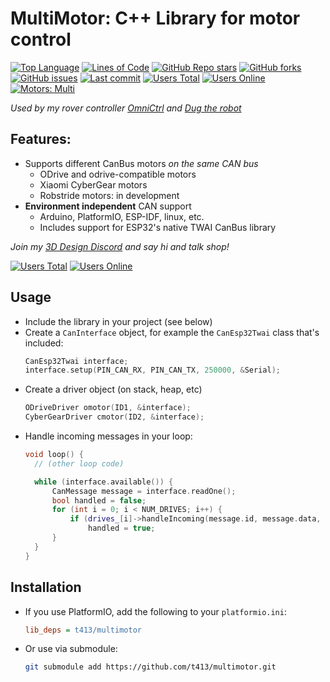 # MultiMotor: C++ Library for motor control

[![Top Language](https://img.shields.io/github/languages/top/t413/multimotor?style=flat-square)](https://github.com/t413/multimotor)
[![Lines of Code](https://tokei.rs/b1/github/t413/multimotor?style=flat-square)](https://github.com/t413/multimotor/graphs/code-frequency)
[![GitHub Repo stars](https://img.shields.io/github/stars/t413/multimotor?style=flat-square)](https://github.com/t413/multimotor/stargazers)
[![GitHub forks](https://img.shields.io/github/forks/t413/multimotor?style=flat-square)](https://github.com/t413/multimotor/network/members)
[![GitHub issues](https://img.shields.io/github/issues/t413/multimotor?style=flat-square)](https://github.com/t413/multimotor/issues)
[![Last commit](https://img.shields.io/github/last-commit/t413/multimotor?style=flat-square)](https://github.com/t413/multimotor/commits/main)
[![Users Total](https://img.shields.io/badge/dynamic/json?url=https%3A%2F%2Fdiscord.com%2Fapi%2Finvites%2FDqJNftD7Hw%3Fwith_counts%3Dtrue&query=%24.approximate_member_count&logo=discord&logoColor=white&label=Users&color=5865F2&style=flat-square)](https://3d.t413.com/go/discord?ref=gh-omni)
[![Users Online](https://img.shields.io/badge/dynamic/json?url=https%3A%2F%2Fdiscord.com%2Fapi%2Finvites%2FDqJNftD7Hw%3Fwith_counts%3Dtrue&query=%24.approximate_presence_count&label=Online&color=5865F2&style=flat-square)](https://3d.t413.com/go/discord?ref=gh-omni)
[![Motors: Multi](https://img.shields.io/badge/Motors-Multi-yellow?style=flat-square)](#)

_Used by my rover controller [OmniCtrl](https://t413.com/go/omnictrl?ref=multimotor) and [Dug the robot](https://t413.com/go/dug-mw?ref=multimotor)_

## Features:

- Supports different CanBus motors _on the same CAN bus_
  * ODrive and odrive-compatible motors
  * Xiaomi CyberGear motors
  * Robstride motors: in development
- **Environment independent** CAN support
  * Arduino, PlatformIO, ESP-IDF, linux, etc.
  * Includes support for ESP32's native TWAI CanBus library


_Join my [3D Design Discord](https://3d.t413.com/go/discord?ref=gh-omni) and say hi and talk shop!_

[![Users Total](https://img.shields.io/badge/dynamic/json?url=https%3A%2F%2Fdiscord.com%2Fapi%2Finvites%2FDqJNftD7Hw%3Fwith_counts%3Dtrue&query=%24.approximate_member_count&logo=discord&logoColor=white&label=Users&color=5865F2&style=flat-square)](https://3d.t413.com/go/discord?ref=gh-omni)
[![Users Online](https://img.shields.io/badge/dynamic/json?url=https%3A%2F%2Fdiscord.com%2Fapi%2Finvites%2FDqJNftD7Hw%3Fwith_counts%3Dtrue&query=%24.approximate_presence_count&label=Online&color=5865F2&style=flat-square)](https://3d.t413.com/go/discord?ref=gh-omni)


## Usage
- Include the library in your project (see below)
- Create a `CanInterface` object, for example the `CanEsp32Twai` class that's included:
  ```cpp
  CanEsp32Twai interface;
  interface.setup(PIN_CAN_RX, PIN_CAN_TX, 250000, &Serial);
  ```
- Create a driver object (on stack, heap, etc)
  ```cpp
  ODriveDriver omotor(ID1, &interface);
  CyberGearDriver cmotor(ID2, &interface);
  ```
- Handle incoming messages in your loop:
  ```cpp
  void loop() {
    // (other loop code)

    while (interface.available()) {
        CanMessage message = interface.readOne();
        bool handled = false;
        for (int i = 0; i < NUM_DRIVES; i++) {
            if (drives_[i]->handleIncoming(message.id, message.data, message.len, now))
                handled = true;
        }
    }
  }
  ```

## Installation

- If you use PlatformIO, add the following to your `platformio.ini`:
  ```ini
  lib_deps = t413/multimotor
  ```
- Or use via submodule:
  ```bash
  git submodule add https://github.com/t413/multimotor.git
  ```
